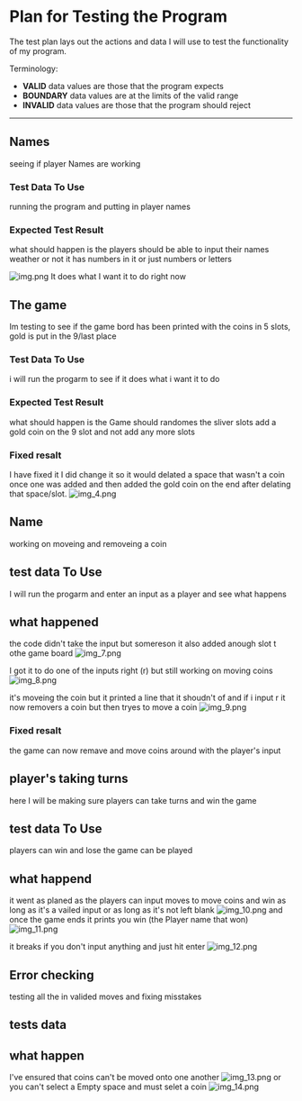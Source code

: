 # Plan for Testing the Program

The test plan lays out the actions and data I will use to test the functionality of my program.

Terminology:

- **VALID** data values are those that the program expects
- **BOUNDARY** data values are at the limits of the valid range
- **INVALID** data values are those that the program should reject

---

## Names

seeing if player Names are working

### Test Data To Use

running the program and putting in player names

### Expected Test Result

what should happen is the players should be
able to input their names weather or not it has 
numbers in it or just numbers or letters 

![img.png](img.png)
 It does what I want it to do right now 


## The game

Im testing to see if the game bord has been printed 
with the coins in 5 slots, gold is put in the 9/last place

### Test Data To Use
i will run the progarm to see if it does what i want it to do

### Expected Test Result

what should happen is the Game should randomes the sliver slots add a gold coin on the 9 slot and not
add any more slots
### Fixed resalt
I have fixed it I did change it so it would delated a space that wasn't a coin once one was added
and then added the gold coin on the end after delating that space/slot.
![img_4.png](img_4.png)


## Name 
working on moveing and removeing a coin

## test data To Use
I will run the progarm and enter an input as a player and see what happens


## what happened
the code didn't take the input but somereson it also added 
anough slot t othe game board
![img_7.png](img_7.png)

I got it to do one of the inputs right (r)
but still working on moving coins 
![img_8.png](img_8.png)

it's moveing the coin but it printed a line that it shoudn't of
and if i input r it now removers a coin but then tryes to move a coin
![img_9.png](img_9.png)

### Fixed resalt 
the game can now remave and move coins around with the player's input



## player's taking turns
 here I will be making sure players can take turns and win the game
 
## test data To Use
players can win and lose the game can be played 

## what happend 
it went as planed as the players can input moves to move coins and win
as long as it's a vailed  input or as long as it's not left blank 
![img_10.png](img_10.png)
and once the game ends it prints you win (the Player name that won)
![img_11.png](img_11.png)

it breaks if you don't input anything and just hit enter
![img_12.png](img_12.png)



## Error checking
testing all the in valided moves and fixing misstakes

## tests data 

## what happen
I've ensured that coins can't be moved onto one another 
![img_13.png](img_13.png)
or you can't select a Empty space and must selet a coin
![img_14.png](img_14.png)